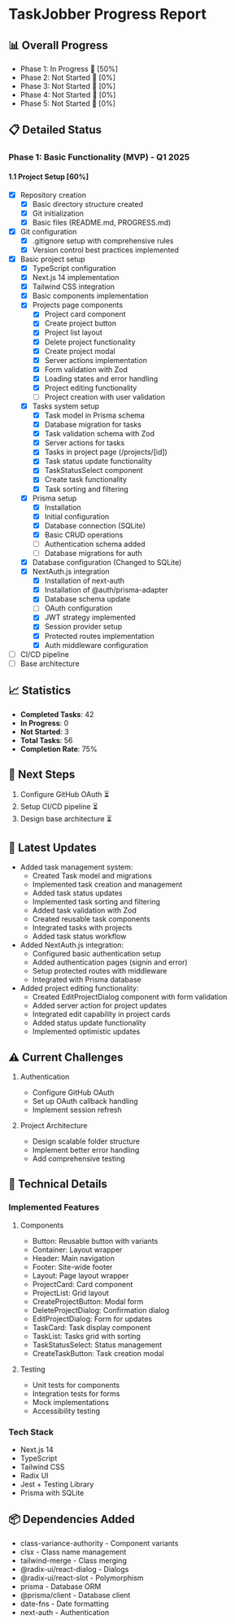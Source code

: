 # TaskJobber Progress Report

## 📊 Overall Progress

- Phase 1: In Progress 🔄 [50%]
- Phase 2: Not Started 🔄 [0%]
- Phase 3: Not Started 🔄 [0%]
- Phase 4: Not Started 🔄 [0%]
- Phase 5: Not Started 🔄 [0%]

## 📋 Detailed Status

### Phase 1: Basic Functionality (MVP) - Q1 2025

#### 1.1 Project Setup [60%]

- [x] Repository creation
  - [x] Basic directory structure created
  - [x] Git initialization
  - [x] Basic files (README.md, PROGRESS.md)
- [x] Git configuration
  - [x] .gitignore setup with comprehensive rules
  - [x] Version control best practices implemented
- [x] Basic project setup
  - [x] TypeScript configuration
  - [x] Next.js 14 implementation
  - [x] Tailwind CSS integration
  - [x] Basic components implementation
  - [x] Projects page components
    - [x] Project card component
    - [x] Create project button
    - [x] Project list layout
    - [x] Delete project functionality
    - [x] Create project modal
    - [x] Server actions implementation
    - [x] Form validation with Zod
    - [x] Loading states and error handling
    - [x] Project editing functionality
    - [ ] Project creation with user validation
  - [x] Tasks system setup
    - [x] Task model in Prisma schema
    - [x] Database migration for tasks
    - [x] Task validation schema with Zod
    - [x] Server actions for tasks
    - [x] Tasks in project page (/projects/[id])
    - [x] Task status update functionality
    - [x] TaskStatusSelect component
    - [x] Create task functionality
    - [x] Task sorting and filtering
  - [x] Prisma setup
    - [x] Installation
    - [x] Initial configuration
    - [x] Database connection (SQLite)
    - [x] Basic CRUD operations
    - [ ] Authentication schema added
    - [ ] Database migrations for auth
  - [x] Database configuration (Changed to SQLite)
  - [x] NextAuth.js integration
    - [x] Installation of next-auth
    - [x] Installation of @auth/prisma-adapter
    - [x] Database schema update
    - [ ] OAuth configuration
    - [x] JWT strategy implemented
    - [x] Session provider setup
    - [x] Protected routes implementation
    - [x] Auth middleware configuration
- [ ] CI/CD pipeline
- [ ] Base architecture

## 📈 Statistics

- **Completed Tasks**: 42
- **In Progress**: 0
- **Not Started**: 3
- **Total Tasks**: 56
- **Completion Rate**: 75%

## 🔄 Next Steps

1.  Configure GitHub OAuth ⏳
2.  Setup CI/CD pipeline ⏳
3.  Design base architecture ⏳

## 📝 Latest Updates

- Added task management system:
  - Created Task model and migrations
  - Implemented task creation and management
  - Added task status updates
  - Implemented task sorting and filtering
  - Added task validation with Zod
  - Created reusable task components
  - Integrated tasks with projects
  - Added task status workflow
- Added NextAuth.js integration:
  - Configured basic authentication setup
  - Added authentication pages (signin and error)
  - Setup protected routes with middleware
  - Integrated with Prisma database
- Added project editing functionality:
  - Created EditProjectDialog component with form validation
  - Added server action for project updates
  - Integrated edit capability in project cards
  - Added status update functionality
  - Implemented optimistic updates

## ⚠️ Current Challenges

1. Authentication

   - Configure GitHub OAuth
   - Set up OAuth callback handling
   - Implement session refresh

2. Project Architecture
   - Design scalable folder structure
   - Implement better error handling
   - Add comprehensive testing

## 🔧 Technical Details

### Implemented Features

1. Components

   - Button: Reusable button with variants
   - Container: Layout wrapper
   - Header: Main navigation
   - Footer: Site-wide footer
   - Layout: Page layout wrapper
   - ProjectCard: Card component
   - ProjectList: Grid layout
   - CreateProjectButton: Modal form
   - DeleteProjectDialog: Confirmation dialog
   - EditProjectDialog: Form for updates
   - TaskCard: Task display component
   - TaskList: Tasks grid with sorting
   - TaskStatusSelect: Status management
   - CreateTaskButton: Task creation modal

2. Testing
   - Unit tests for components
   - Integration tests for forms
   - Mock implementations
   - Accessibility testing

### Tech Stack

- Next.js 14
- TypeScript
- Tailwind CSS
- Radix UI
- Jest + Testing Library
- Prisma with SQLite

## 📦 Dependencies Added

- class-variance-authority - Component variants
- clsx - Class name management
- tailwind-merge - Class merging
- @radix-ui/react-dialog - Dialogs
- @radix-ui/react-slot - Polymorphism
- prisma - Database ORM
- @prisma/client - Database client
- date-fns - Date formatting
- next-auth - Authentication
